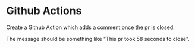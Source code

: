# Github Actions

Create a Github Action which adds a comment once the pr is closed.

The message should be something like "This pr took 58 seconds to close".
